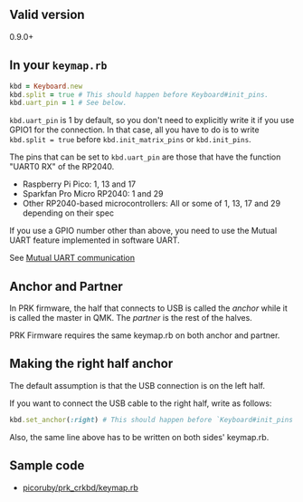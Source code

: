 ## Valid version

0.9.0+

## In your `keymap.rb`

```ruby
kbd = Keyboard.new
kbd.split = true # This should happen before Keyboard#init_pins.
kbd.uart_pin = 1 # See below.
```

`kbd.uart_pin` is 1 by default, so you don't need to explicitly write it if you use GPIO1 for the connection.
In that case, all you have to do is to write `kbd.split = true` before `kbd.init_matrix_pins` or `kbd.init_pins`.

The pins that can be set to `kbd.uart_pin` are those that have the function "UART0 RX" of the RP2040.

- Raspberry Pi Pico: 1, 13 and 17
- Sparkfan Pro Micro RP2040: 1 and 29
- Other RP2040-based microcontrollers: All or some of 1, 13, 17 and 29 depending on their spec

If you use a GPIO number other than above, you need to use the Mutual UART feature implemented in software UART.

See [Mutual UART communication](Mutual-UART-communication)

## Anchor and Partner

In PRK firmware, the half that connects to USB is called the *anchor* while it is called the master in QMK.
The *partner* is the rest of the halves.

PRK Firmware requires the same keymap.rb on both anchor and partner.

## Making the right half anchor

The default assumption is that the USB connection is on the left half.

If you want to connect the USB cable to the right half, write as follows:

```ruby
kbd.set_anchor(:right) # This should happen before `Keyboard#init_pins`, too.
```

Also, the same line above has to be written on both sides' keymap.rb.

## Sample code

- [picoruby/prk_crkbd/keymap.rb](https://github.com/picoruby/prk_crkbd/blob/main/keymap.rb)

